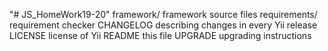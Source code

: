 "# JS_HomeWork19-20"
framework/           framework source files
requirements/        requirement checker
CHANGELOG            describing changes in every Yii release
LICENSE              license of Yii
README               this file
UPGRADE              upgrading instructions 

